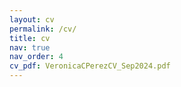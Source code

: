 ```yaml
---
layout: cv
permalink: /cv/
title: cv
nav: true
nav_order: 4
cv_pdf: VeronicaCPerezCV_Sep2024.pdf
---
```

